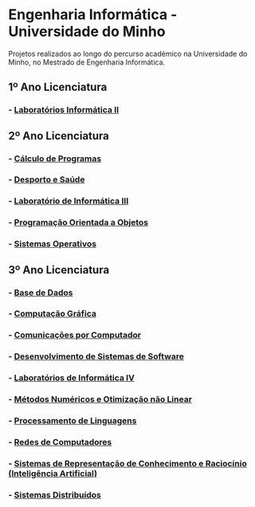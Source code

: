 # Engenharia Informática - Universidade do Minho
Projetos realizados ao longo do percurso académico na Universidade do Minho, no Mestrado de Engenharia Informática.
## 1º Ano Licenciatura
### - [Laboratórios Informática II](https://github.com/pedroaf10/MIEI-Uminho/tree/main/1%C2%BA%20Ano/Laborat%C3%B3rios%20Inform%C3%A1tica%202)

## 2º Ano Licenciatura
### - [Cálculo de Programas](https://github.com/pedroaf10/MIEI-Uminho/tree/main/2%C2%BA%20Ano/C%C3%A1lculo%20de%20Programas/cp2021t/cp2021t)
### - [Desporto e Saúde](https://github.com/pedroaf10/MIEI-Uminho/tree/main/2%C2%BA%20Ano/Desporto%20e%20Sa%C3%BAde)
### - [Laboratório de Informática III](https://github.com/pedroaf10/MIEI-Uminho/tree/main/2%C2%BA%20Ano/Laborat%C3%B3rio%20de%20Inform%C3%A1tica%20III)
### - [Programação Orientada a Objetos](https://github.com/pedroaf10/MIEI-Uminho/tree/main/2%C2%BA%20Ano/Programa%C3%A7%C3%A3o%20Orientada%20a%20Objetos)
### - [Sistemas Operativos](https://github.com/pedroaf10/MIEI-Uminho/tree/main/2%C2%BA%20Ano/Sistemas%20Operativos)

## 3º Ano Licenciatura
### - [Base de Dados](https://github.com/pedroaf10/MIEI-Uminho/tree/main/3%C2%BA%20Ano/Base%20de%20Dados)
### - [Computação Gráfica](https://github.com/pedroaf10/MIEI-Uminho/tree/main/3%C2%BA%20Ano/Computa%C3%A7%C3%A3o%20Gr%C3%A1fica)
### - [Comunicações por Computador](https://github.com/pedroaf10/MIEI-Uminho/tree/main/3%C2%BA%20Ano/Comunica%C3%A7%C3%B5es%20por%20Computador)
### - [Desenvolvimento de Sistemas de Software](https://github.com/pedroaf10/MIEI-Uminho/tree/main/3%C2%BA%20Ano/Desenvolvimento%20de%20Sistemas%20de%20Software)
### - [Laboratórios de Informática IV](https://github.com/pedroaf10/MIEI-Uminho/tree/main/3%C2%BA%20Ano/Laborat%C3%B3rios%20de%20Inform%C3%A1tica%20IV)
### - [Métodos Numéricos e Otimização não Linear](https://github.com/pedroaf10/MIEI-Uminho/tree/main/3%C2%BA%20Ano/M%C3%A9todos%20Num%C3%A9ricos%20e%20Otimiza%C3%A7%C3%A3o%20n%C3%A3o%20Linear)
### - [Processamento de Linguagens](https://github.com/pedroaf10/MIEI-Uminho/tree/main/3%C2%BA%20Ano/Processamento%20de%20Linguagens)
### - [Redes de Computadores](https://github.com/pedroaf10/MIEI-Uminho/tree/main/3%C2%BA%20Ano/Redes%20de%20Computadores)
### - [Sistemas de Representação de Conhecimento e Raciocínio (Inteligência Artificial)](https://github.com/pedroaf10/MIEI-Uminho/tree/main/3%C2%BA%20Ano/Sistemas%20Distribu%C3%ADdos)
### - [Sistemas Distribuídos](https://github.com/pedroaf10/MIEI-Uminho/tree/main/3%C2%BA%20Ano/Sistemas%20de%20Representa%C3%A7%C3%A3o%20de%20Conhecimento%20e%20Racioc%C3%ADnio)
